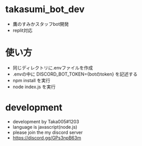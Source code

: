 # takasumi_bot_dev
- 鷹のすみかスタッフbot開発
- replit対応
# 使い方
- 同じディレクトリに.envファイルを作成
- .envの中に DISCORD_BOT_TOKEN={botのtoken} を記述する
- npm install を実行
- node index.js を実行
# development
- development by Taka005#1203
- language is javascript(node.js)
- please join the my discord server
- https://discord.gg/GPs3npB63m